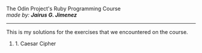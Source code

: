 The Odin Project's Ruby Programming Course <br>
<i>made by: <b>Jairus G. Jimenez</b> </i>
<hr>
This is my solutions for the exercises that we encountered on the course. <br>
<ol>
	<li>1. Caesar Cipher</li>
</ol>